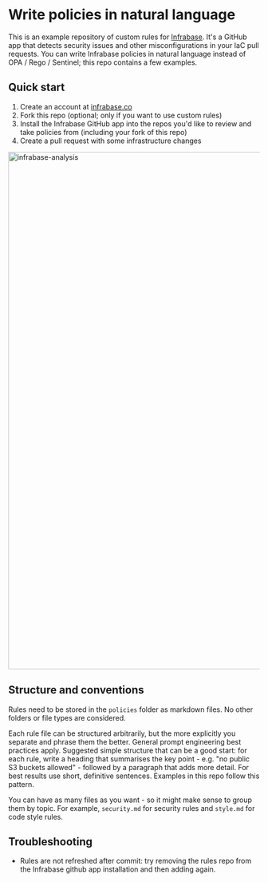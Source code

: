 # Write policies in natural language

This is an example repository of custom rules for [Infrabase](https://infrabase.co/). It's a GitHub app that detects security issues and other misconfigurations in your IaC pull requests. You can write Infrabase policies in natural language instead of OPA / Rego / Sentinel; this repo contains a few examples.



## Quick start
1. Create an account at [infrabase.co](https://infrabase.co/)
2. Fork this repo (optional; only if you want to use custom rules)
3. Install the Infrabase GitHub app into the repos you'd like to review and take policies from (including your fork of this repo)
4. Create a pull request with some infrastructure changes

<img width="1036" alt="infrabase-analysis" src="https://github.com/user-attachments/assets/a44b88a2-0323-48f1-abd9-e2aa323024b7" />


## Structure and conventions

Rules need to be stored in the `policies` folder as markdown files. No other folders or file types are considered.

Each rule file can be structured arbitrarily, but the more explicitly you separate and phrase them the better. General prompt engineering best practices apply. Suggested simple structure that can be a good start: for each rule, write a heading that summarises the key point - e.g. "no public S3 buckets allowed" - followed by a paragraph that adds more detail. For best results use short, definitive sentences. Examples in this repo follow this pattern.

You can have as many files as you want - so it might make sense to group them by topic. For example, `security.md` for security rules and `style.md` for code style rules.

## Troubleshooting

- Rules are not refreshed after commit: try removing the rules repo from the Infrabase github app installation and then adding again.
